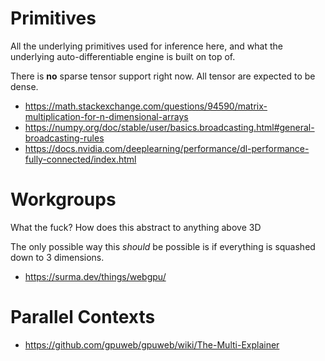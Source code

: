 # Primitives
All the underlying primitives used for inference here, and what the underlying auto-differentiable engine is built on top of.

There is __no__ sparse tensor support right now. All tensor are expected to be dense.

- https://math.stackexchange.com/questions/94590/matrix-multiplication-for-n-dimensional-arrays
- https://numpy.org/doc/stable/user/basics.broadcasting.html#general-broadcasting-rules
- https://docs.nvidia.com/deeplearning/performance/dl-performance-fully-connected/index.html

# Workgroups
What the fuck? How does this abstract to anything above 3D

The only possible way this _should_ be possible is if everything is squashed down to 3 dimensions.

- https://surma.dev/things/webgpu/

# Parallel Contexts
- https://github.com/gpuweb/gpuweb/wiki/The-Multi-Explainer
